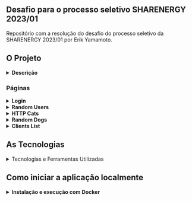 ## Desafio para o processo seletivo SHARENERGY 2023/01

Repositório com a resolução do desafio do processo seletivo da SHARENERGY 2023/01 por Erik Yamamoto.

## O Projeto
<details>
  <summary><strong>Descrição</strong></summary>
  O projeto consiste em uma aplicação web com diversas funcionalidades, as quais serão apresentadas na descrição de cada página. A aplicação foi desenvolvida com front-end, back-end e banco de dados, como mostra o esquema abaixo.

  <img src="imgs/resumo_app.jpg">

  O front-end faz requisições para APIs desenvolvidas exclusivamente para o projeto e também para APIs externas. O banco de dados foi criado com 2 coleções, uma para conferir usuário e senha, e outra para os clientes.
  Como complemento, foram feitos testes de integração para o back-end. Além disso, cabe destacar que a ideia para o front-end foi realizada com o desenvolvimento de um [rascunho no Figma](https://www.figma.com/file/7ZU6ZBxlAD5gpiLxkopvj7/Sharenergy?node-id=0%3A1&t=VpuZfkhsKWJxlET7-1)
</details>

### Páginas
<details>
  <summary><strong>Login</strong></summary>
  A tela de Login é a porta inicial da aplicação, caso o usuário não esteja logado, ele é direcionado automaticamente para essa tela. Ao clicar no botão de Login, é feita uma requisição para o backend que confere a se senha encriptografado no banco de dados está correta, caso sim, um token é gerado com o JWT.
  <img src="imgs/login_screen.gif">
  O background da tela de Login é aleatório e pode mudar a cada acesso.
  <img src="imgs/login_screen_2-min.png">
  <img src="imgs/login_screen_3-min.png">
</details>
<details>
  <summary><strong>Random Users</strong></summary>

  Nessa página é feita uma requisição para uma [API externa de usuários aleatórios](https://randomuser.me/), é possível buscar por informações do usuário e procurar mais usuários ao navegar pelas páginas. Para que seja possível voltar para os mesmos usuários numa mesma navegação, o 'seed' da API é armazenado enquanto a página não é recarregada.

  <img src="imgs/users_screen.gif">
</details>
<details>
  <summary><strong>HTTP Cats</strong></summary>

  Em HTTP Cats, é possível buscar por um código HTTP e, caso ele exista, a API externa [HTTP Cat](https://http.cat/) retorna uma imagem relacionada, caso não, retorna uma imagem representando o código 404.

  <img src="imgs/cats_screen.gif">
</details>
<details>
  <summary><strong>Random Dogs</strong></summary>

  Nessa página é feita uma requisição para uma [API externa de imagens de cachorros aleatórios](https://random.dog/), ao atualizar a página, um novo cachorro é retornado.

  <img src="imgs/dogs_screen.gif">
</details>
<details>
  <summary><strong>Clients List</strong></summary>

  Na página 'Clients List', temos o frontend da lista de usuários cadastrada em nosso banco de dados mongoDB, ao iniciar a aplicação um usuário é adicionado automaticamente pelo seeder, é possível, editar e deletar usuários existente, assim como criar novos. Todas as operações do CRUD são feitas através de requisições para o o backend. OBS.: A autenticação JWT não permite criar, editar e deletar clientes com um token inválido (somente ler).

  <img src="imgs/clients_screen.gif">
</details>

## As Tecnologias
<details>
  <summary>Tecnologias e Ferramentas Utilizadas</summary>

### Frontend

  - React
  - TypeScript
  - Tailwind
  - Docker
  - Vite
  - ESLint
  - React Router
  - Figma

### Backend

  - NodeJS
  - Express
  - JavaScript
  - Mongoose
  - JWT
  - bcrypt
  - Docker
  - ESLint
  - Nodemon


### Testes Backend

  - Mocha
  - Chai
  - Sinon

### Banco de Dados

  - MongoDB
  - Docker

</details>

## Como iniciar a aplicação localmente

<details>
  <summary><strong>Instalação e execução com Docker</strong></summary>

  - Fazer o clone do repositório;
  - Verificar se há o docker-compose instalado localmente na versão 1.29 ou superior, caso não, [instalar](https://docs.docker.com/compose/install/);
  - Entrar na pasta raiz, onde está localizado o docker-compose.yml
  - Verificar se as portas 3000, 3001 e 3002 estão disponíveis, pois os contêineres irão se comunicar com elas;
  - Executar ``docker-compose up --build`` e aguardar os contêineres subirem;
  - Vá até o navegador de sua preferência e acesse ``http://localhost:3000/``;
  - Pronto! Não esqueça que para o acesso é necessário entrar com o login ``desafiosharenergy`` e senha ``sh@r3n3rgy``.

</details>